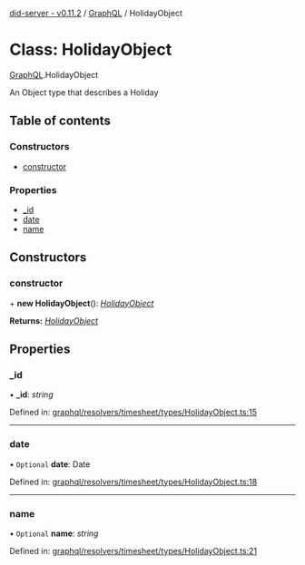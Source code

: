 [did-server - v0.11.2](../README.md) / [GraphQL](../modules/graphql.md) / HolidayObject

# Class: HolidayObject

[GraphQL](../modules/graphql.md).HolidayObject

An Object type that describes a Holiday

## Table of contents

### Constructors

- [constructor](graphql.holidayobject.md#constructor)

### Properties

- [\_id](graphql.holidayobject.md#_id)
- [date](graphql.holidayobject.md#date)
- [name](graphql.holidayobject.md#name)

## Constructors

### constructor

\+ **new HolidayObject**(): [*HolidayObject*](graphql.holidayobject.md)

**Returns:** [*HolidayObject*](graphql.holidayobject.md)

## Properties

### \_id

• **\_id**: *string*

Defined in: [graphql/resolvers/timesheet/types/HolidayObject.ts:15](https://github.com/Puzzlepart/did/blob/dev/server/graphql/resolvers/timesheet/types/HolidayObject.ts#L15)

___

### date

• `Optional` **date**: Date

Defined in: [graphql/resolvers/timesheet/types/HolidayObject.ts:18](https://github.com/Puzzlepart/did/blob/dev/server/graphql/resolvers/timesheet/types/HolidayObject.ts#L18)

___

### name

• `Optional` **name**: *string*

Defined in: [graphql/resolvers/timesheet/types/HolidayObject.ts:21](https://github.com/Puzzlepart/did/blob/dev/server/graphql/resolvers/timesheet/types/HolidayObject.ts#L21)
